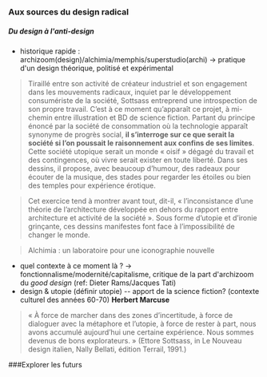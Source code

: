 ### Aux sources du design radical
##### Du design à l'anti-design
- historique rapide : archizoom(design)/alchimia/memphis/superstudio(archi) -> pratique d'un design théorique, politisé et expérimental

> Tiraillé entre son activité de créateur industriel et son engagement dans les mouvements radicaux, inquiet par le développement consumériste de la société, Sottsass entreprend une introspection de son propre travail. C’est à ce moment qu’apparaît ce projet, à mi-chemin entre illustration et BD de science fiction. Partant du principe énoncé par la société de consommation où la technologie apparaît synonyme de progrès social, **il s’interroge sur ce que serait la société si l’on poussait le raisonnement aux confins de ses limites**. Cette société utopique serait un monde « oisif » dégagé du travail et des contingences, où vivre serait exister en toute liberté. Dans ses dessins, il propose, avec beaucoup d’humour, des radeaux pour écouter de la musique, des stades pour regarder les étoiles ou bien des temples pour expérience érotique.

> Cet exercice tend à montrer avant tout, dit-il, « l’inconsistance d’une théorie de l’architecture développée en dehors du rapport entre architecture et activité de la société ». Sous forme d’utopie et d’ironie grinçante, ces dessins manifestes font face à l’impossibilité de changer le monde.

> Alchimia : un laboratoire pour une iconographie nouvelle 

- quel contexte à ce moment là ? -> fonctionnalisme/modernité/capitalisme, critique de la part d'archizoom du *good design* (ref: Dieter Rams/Jacques Tati)
- design & utopie (définir utopie) -- apport de la science fiction? (contexte culturel des années 60-70) **Herbert Marcuse**

>  « À force de marcher dans des zones d’incertitude, à force de dialoguer avec la métaphore et l’utopie, à force de rester à part, nous avons accumulé aujourd’hui une certaine expérience. Nous sommes devenus de bons explorateurs. » (Ettore Sottsass, in Le Nouveau design italien, Nally Bellati, édition Terrail, 1991.)

###Explorer les futurs